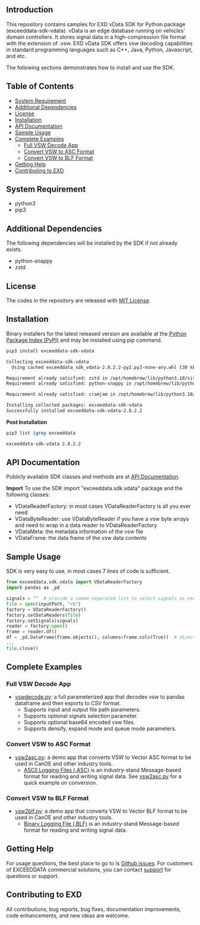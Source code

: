 ## Introduction
This repository contains samples for EXD vData SDK for Python package (exceeddata-sdk-vdata).  vData is an edge database running on vehicles' domain controllers.  It stores signal data in a high-compression file format with the extension of .vsw.  EXD vData SDK offers vsw decoding capabilities in standard programming languages such as C++, Java, Python, Javascript, and etc.  

The following sections demonstrates how to install and use the SDK.

## Table of Contents
- [System Requirement](#system-requirement)
- [Additional Dependencies](#additional-dependencies)
- [License](#license)
- [Installation](#installation)
- [API Documentation](#api-documentation)
- [Sample Usage](#sample-usage)
- [Complete Examples](#complete-examples)
  - [Full VSW Decode App](#full-vsw-decode-app)
  - [Convert VSW to ASC Format](#convert-vsw-to-asc-format)
  - [Convert VSW to BLF Format](#convert-vsw-to-blf-format)
- [Getting Help](#getting-help)
- [Contributing to EXD](#contributing-to-exd)

## System Requirement
* python3 
* pip3

## Additional Dependencies
The following dependencies will be installed by the SDK if not already exists.
* python-snappy
* zstd

## License
The codes in the repository are released with [MIT License](LICENSE).

## Installation
Binary installers for the latest released version are available at the [Python Package Index (PyPI)](https://pypi.org/project/pandas) and may be installed using pip command.

```sh
pip3 install exceeddata-sdk-vdata 

Collecting exceeddata-sdk-vdata
  Using cached exceeddata_sdk_vdata-2.8.2.2-py2.py3-none-any.whl (30 kB)

Requirement already satisfied: zstd in /opt/homebrew/lib/python3.10/site-packages (from exceeddata-sdk-vdata) (1.5.5.1)
Requirement already satisfied: python-snappy in /opt/homebrew/lib/python3.10/site-packages (from exceeddata-sdk-vdata) (0.7.1)

Requirement already satisfied: cramjam in /opt/homebrew/lib/python3.10/site-packages (from python-snappy->exceeddata-sdk-vdata) (2.8.3)

Installing collected packages: exceeddata-sdk-vdata
Successfully installed exceeddata-sdk-vdata-2.8.2.2
```

**Post Installation**

```sh
pip3 list |grep exceeddata

exceeddata-sdk-vdata 2.8.2.2
```

## API Documentation
Publicly available SDK classes and methods are at [API Documentation](https://htmlpreview.github.io/?https://github.com/exceeddata/sdk-vdata-python/blob/main/doc/api.html).

**Import**
To use the SDK import "exceeddata.sdk.vdata" package and the following classes:
* VDataReaderFactory: in most cases VDataReaderFactory is all you ever need
* VDataByteReader: use VDataByteReader if you have a vsw byte arrays and need to wrap in a data reader to VDataReaderFactory
* VDataMeta: the metadata information of the vsw file
* VDataFrame: the data frame of the vsw data contents

## Sample Usage
SDK is very easy to use, in most cases 7 lines of code is sufficient.

```py
from exceeddata.sdk.vdata import VDataReaderFactory
import pandas as _pd

signals = ""  # provide a comma-separated list to select signals as needed, empty list means all signals are selected.
file = open(inputPath, "rb") 
factory = VDataReaderFactory() 
factory.setDataReaders(file)
factory.setSignals(signals)
reader = factory.open() 
frame = reader.df()
df = _pd.DataFrame(frame.objects(), columns=frame.cols(True))  # objects() return a n x m array of rows and columns, here we load into a pandas Data Frame
...
file.close()
```


## Complete Examples
### Full VSW Decode App
* [vswdecode.py](src/vswdecode.py): a full parameterized app that decodes vsw to pandas dataframe and then exports to CSV format.
  * Supports input and output file path parameters.
  * Supports optional signals selection parameter.
  * Supports optional base64 encoded vsw files.
  * Supports densify, expand mode and queue mode parameters.

### Convert VSW to ASC Format
* [vsw2asc.py](src/vsw2asc.py): a demo app that converts VSW to Vector ASC format to be used in CanOE and other industry tools.
  * [ASCII Logging Files (.ASC)](https://support.vector.com/kb?id=kb_article_view&sysparm_article=KB0011536)  is an industry-stand Message-based format for reading and writing signal data. See [vsw2asc.py](vsw2asc.py) for a quick example on conversion.

### Convert VSW to BLF Format
* [vsw2blf.py](src/vsw2blf.py): a demo app that converts VSW to Vector BLF format to be used in CanOE and other industry tools.
  * [Binary Logging File (.BLF)](https://support.vector.com/kb?id=kb_article_view&sysparm_article=KB0011536)  is an industry-stand Message-based format for reading and writing signal data. 


## Getting Help
For usage questions, the best place to go to is [Github issues](https://github.com/pandas-dev/pandas/issues). For customers of EXCEEDDATA commercial solutions, you can contact [support](mailto:support@smartsct.com) for questions or support.

## Contributing to EXD
All contributions, bug reports, bug fixes, documentation improvements, code enhancements, and new ideas are welcome.